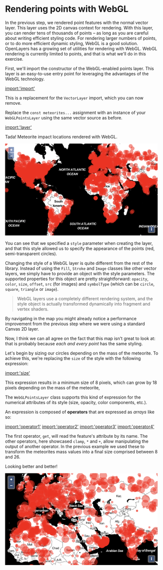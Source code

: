 # Rendering points with WebGL

In the previous step, we rendered point features with the normal vector layer.  This layer uses the 2D canvas context for rendering.  With this layer, you can render tens of thousands of points – as long as you are careful about writing efficient styling code.  For rendering larger numbers of points, or to do more efficient dynamic styling, WebGL is a good solution.  OpenLayers has a growing set of utilities for rendering with WebGL.  WebGL rendering is currently limited to points, and that is what we'll do in this exercise.

First, we'll import the constructor of the WebGL-enabled points layer. This layer is an easy-to-use entry point for leveraging the advantages of the WebGL technology.

[import:'import'](../../../src/en/examples/webgl/circles.js)

This is a replacement for the `VectorLayer` import, which you can now remove.

Replace the `const meteorites...` assignment with an instance of your `WebGLPointsLayer` using the same vector source as before.

[import:'layer'](../../../src/en/examples/webgl/circles.js)

Tada! Meteorite impact locations rendered with WebGL.

![Impact sites rendered as circles](circles.png)

You can see that we specified a `style` parameter when creating the layer, and that this style allowed us to specify the appearance of the points (red, semi-transparent circles).

Changing the style of a WebGL layer is quite different from the rest of the library. Instead of using the `Fill`, `Stroke` and `Image` classes like other vector layers, we simply have to provide an object with the style parameters. The supported properties for this object are pretty straightforward: `opacity`, `color`, `size`, `offset`, `src` (for images) and `symbolType` (which can be `circle`, `square`, `triangle` or `image`).

> WebGL layers use a completely different rendering system, and the style object is actually transformed dynamically into fragment and vertex shaders. 

By navigating in the map you might already notice a performance improvement from the previous step where we were using a standard Canvas 2D layer.

Now, I think we can all agree on the fact that this map isn't great to look at: that is probably because *each and every point* has the same styling.

Let's begin by sizing our circles depending on the mass of the meteorite. To achieve this, we're replacing the `size` of the style with the following expression:

[import:'size'](../../../src/en/examples/webgl/dynamic.js)

This expression results in a minimum size of 8 pixels, which can grow by 18 pixels depending on the mass of the meteorite,  

The `WebGLPointsLayer` class supports this kind of expression for the numerical attributes of its style (size, opacity, color components, etc.).

An expression is composed of **operators** that are expressed as *arrays* like so:

[import:'operator1'](../../../src/en/examples/webgl/dynamic.js)
[import:'operator2'](../../../src/en/examples/webgl/dynamic.js)
[import:'operator3'](../../../src/en/examples/webgl/dynamic.js)
[import:'operator4'](../../../src/en/examples/webgl/dynamic.js)

The first operator, `get`, will read the feature's attribute by its name. The other operators, here showcased `clamp`, `*` and `+`, allow manipulating the output of another operator. In the previous example we used these to transform the meteorites mass values into a final size comprised between 8 and 26.

Looking better and better!

![Circle sized by meteorite mass](dynamic.png)
